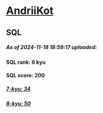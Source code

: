 # [AndriiKot](https://www.codewars.com/users/AndriiKot) 
## SQL

##### As of 2024-11-18 18:59:17 uploaded:

#### SQL rank: 6 kyu

#### SQL score: 200

##### [7-kyu: 34](https://github.com/AndriiKot/SQL__CodeWars/tree/main/kyu-7)

##### [8-kyu: 50](https://github.com/AndriiKot/SQL__CodeWars/tree/main/kyu-8)

